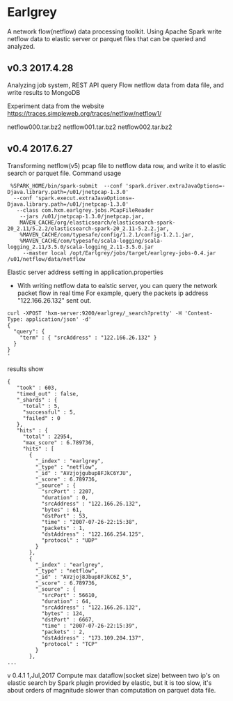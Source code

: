 # Earlgrey

A network flow(netflow) data processing toolkit.
Using Apache Spark write netflow data to elastic server or parquet files that can be queried and analyzed.

## v0.3 2017.4.28
Analyzing job system, REST API
query Flow netflow data from data file, and write results to MongoDB

Experiment  data from the website
https://traces.simpleweb.org/traces/netflow/netflow1/

netflow000.tar.bz2
netflow001.tar.bz2
netflow002.tar.bz2

## v0.4 2017.6.27
Transforming netflow(v5) pcap file to netflow data row, and write it to elastic search or parquet file.
Command usage
```console
 %SPARK_HOME/bin/spark-submit  --conf 'spark.driver.extraJavaOptions=-Djava.library.path=/u01/jnetpcap-1.3.0'
  --conf 'spark.execut.extraJavaOptions=-Djava.library.path=/u01/jnetpcap-1.3.0'
   --class com.hxm.earlgrey.jobs.PCapFileReader
    --jars /u01/jnetpcap-1.3.0/jnetpcap.jar,
    MAVEN_CACHE/org/elasticsearch/elasticsearch-spark-20_2.11/5.2.2/elasticsearch-spark-20_2.11-5.2.2.jar,
    %MAVEN_CACHE/com/typesafe/config/1.2.1/config-1.2.1.jar,
    %MAVEN_CACHE/com/typesafe/scala-logging/scala-logging_2.11/3.5.0/scala-logging_2.11-3.5.0.jar
     --master local /opt/Earlgrey/jobs/target/earlgrey-jobs-0.4.jar /u01/netflow/data/netflow

```
Elastic server address setting in  application.properties

* With writing netflow data to ealstic server, you can query the network packet flow in real time
 For example, query the packets ip address "122.166.26.132" sent out.
 ```console
 curl -XPOST 'hxm-server:9200/earlgrey/_search?pretty' -H 'Content-Type: application/json' -d'
 {
   "query": {
     "term" : { "srcAddress" : "122.166.26.132" }
   }
 }
 '
 ```
 results show
 ```console
 {
    "took" : 603,
    "timed_out" : false,
    "_shards" : {
      "total" : 5,
      "successful" : 5,
      "failed" : 0
    },
    "hits" : {
      "total" : 22954,
      "max_score" : 6.789736,
      "hits" : [
        {
          "_index" : "earlgrey",
          "_type" : "netflow",
          "_id" : "AVzjojgubup8FJkC6YJU",
          "_score" : 6.789736,
          "_source" : {
            "srcPort" : 2207,
            "duration" : 0,
            "srcAddress" : "122.166.26.132",
            "bytes" : 61,
            "dstPort" : 53,
            "time" : "2007-07-26-22:15:38",
            "packets" : 1,
            "dstAddress" : "122.166.254.125",
            "protocol" : "UDP"
          }
        },
        {
          "_index" : "earlgrey",
          "_type" : "netflow",
          "_id" : "AVzjoj8Jbup8FJkC6Z_5",
          "_score" : 6.789736,
          "_source" : {
            "srcPort" : 56610,
            "duration" : 64,
            "srcAddress" : "122.166.26.132",
            "bytes" : 124,
            "dstPort" : 6667,
            "time" : "2007-07-26-22:15:39",
            "packets" : 2,
            "dstAddress" : "173.109.204.137",
            "protocol" : "TCP"
          }
        },
...
 ```
 
 v 0.4.1 1,Jul,2017
 Compute max dataflow(socket size) between two ip's on elastic search by Spark plugin provided by elastic,
 but it is too slow, it's about orders of magnitude slower than computation on parquet data file.